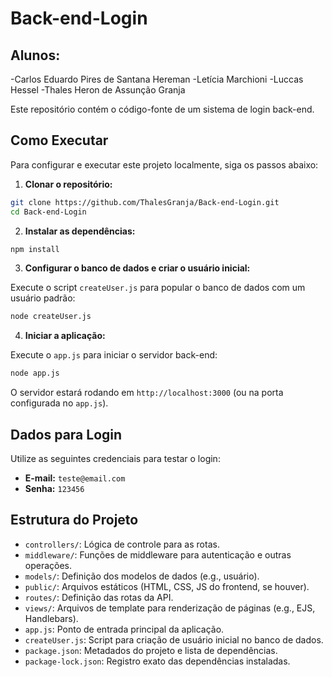 # Back-end-Login

## Alunos:

-Carlos Eduardo Pires de Santana Hereman
-Letícia Marchioni
-Luccas Hessel
-Thales Heron de Assunção Granja

Este repositório contém o código-fonte de um sistema de login back-end.

## Como Executar

Para configurar e executar este projeto localmente, siga os passos abaixo:

1. **Clonar o repositório:**

```bash
git clone https://github.com/ThalesGranja/Back-end-Login.git
cd Back-end-Login
```

2. **Instalar as dependências:**

```bash
npm install
```

3. **Configurar o banco de dados e criar o usuário inicial:**

Execute o script `createUser.js` para popular o banco de dados com um usuário padrão:

```bash
node createUser.js
```

4. **Iniciar a aplicação:**

Execute o `app.js` para iniciar o servidor back-end:

```bash
node app.js
```

O servidor estará rodando em `http://localhost:3000` (ou na porta configurada no `app.js`).

## Dados para Login

Utilize as seguintes credenciais para testar o login:

- **E-mail:** `teste@email.com`
- **Senha:** `123456`

## Estrutura do Projeto

- `controllers/`: Lógica de controle para as rotas.
- `middleware/`: Funções de middleware para autenticação e outras operações.
- `models/`: Definição dos modelos de dados (e.g., usuário).
- `public/`: Arquivos estáticos (HTML, CSS, JS do frontend, se houver).
- `routes/`: Definição das rotas da API.
- `views/`: Arquivos de template para renderização de páginas (e.g., EJS, Handlebars).
- `app.js`: Ponto de entrada principal da aplicação.
- `createUser.js`: Script para criação de usuário inicial no banco de dados.
- `package.json`: Metadados do projeto e lista de dependências.
- `package-lock.json`: Registro exato das dependências instaladas.
